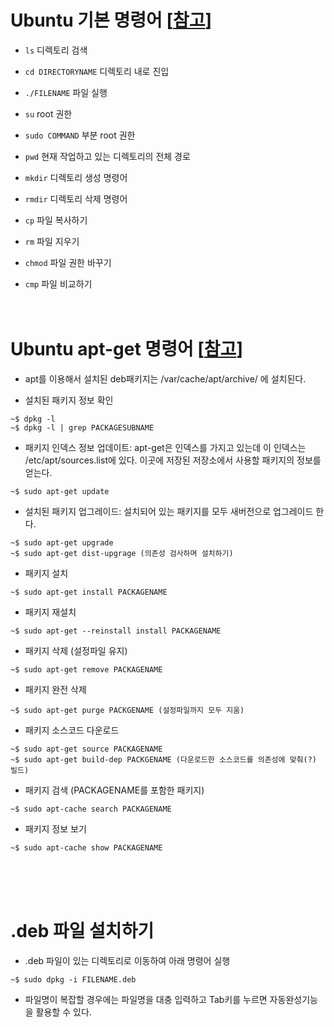 # Ubuntu 기본 명령어 [[참고](http://yahweh0.blog.me/)]
* `ls` 디렉토리 검색
* `cd DIRECTORYNAME` 디렉토리 내로 진입
* `./FILENAME` 파일 실행
* `su` root 권한
* `sudo COMMAND` 부분 root 권한

* `pwd` 현재 작업하고 있는 디렉토리의 전체 경로
* `mkdir` 디렉토리 생성 명령어
* `rmdir` 디렉토리 삭제 명령어
* `cp` 파일 복사하기
* `rm` 파일 지우기
* `chmod` 파일 권한 바꾸기
* `cmp` 파일 비교하기
<br/><br/><br/>

# Ubuntu apt-get 명령어 [[참고](https://blog.outsider.ne.kr/346)]
* apt를 이용해서 설치된 deb패키지는 /var/cache/apt/archive/ 에 설치된다.

* 설치된 패키지 정보 확인
```
~$ dpkg -l
~$ dpkg -l | grep PACKAGESUBNAME
```

* 패키지 인덱스 정보 업데이트: apt-get은 인덱스를 가지고 있는데 이 인덱스는 /etc/apt/sources.list에 있다. 이곳에 저장된 저장소에서 사용할 패키지의 정보를 얻는다.
```
~$ sudo apt-get update
```

* 설치된 패키지 업그레이드: 설치되어 있는 패키지를 모두 새버전으로 업그레이드 한다.
```
~$ sudo apt-get upgrade
~$ sudo apt-get dist-upgrage (의존성 검사하며 설치하기)
```

* 패키지 설치
```
~$ sudo apt-get install PACKAGENAME
```

* 패키지 재설치
```
~$ sudo apt-get --reinstall install PACKAGENAME
```

* 패키지 삭제 (설정파일 유지)
```
~$ sudo apt-get remove PACKAGENAME
```

* 패키지 완전 삭제 
```
~$ sudo apt-get purge PACKGENAME (설정파일까지 모두 지움)
```

* 패키지 소스코드 다운로드
```
~$ sudo apt-get source PACKAGENAME
~$ sudo apt-get build-dep PACKGENAME (다운로드한 소스코드를 의존성에 맞춰(?) 빌드)
```

* 패키지 검색 (PACKAGENAME를 포함한 패키지)
```
~$ sudo apt-cache search PACKAGENAME
```

* 패키지 정보 보기
```
~$ sudo apt-cache show PACKAGENAME
```
<br/><br/><br/>

# .deb 파일 설치하기
* .deb 파일이 있는 디렉토리로 이동하여 아래 명령어 실행
```
~$ sudo dpkg -i FILENAME.deb
```
* 파일명이 복잡할 경우에는 파일명을 대충 입력하고 Tab키를 누르면 자동완성기능을 활용할 수 있다.